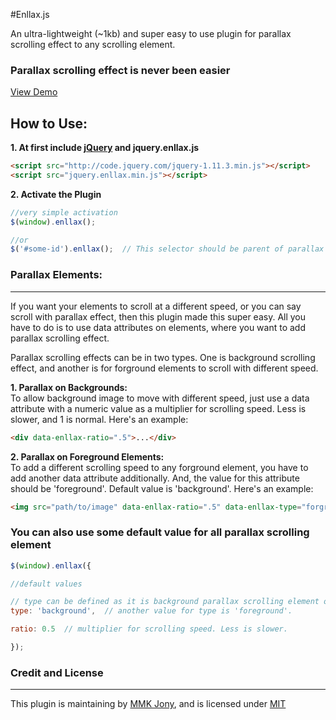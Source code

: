 #Enllax.js

An ultra-lightweight (~1kb) and super easy to use plugin for parallax scrolling effect to any scrolling element.


### Parallax scrolling effect is never been easier

[View Demo](http://mmkjony.github.io/enllax.js/)


## How to Use:

**1. At first include [jQuery](http://jquery.com/download/) and jquery.enllax.js**
````html
<script src="http://code.jquery.com/jquery-1.11.3.min.js"></script>
<script src="jquery.enllax.min.js"></script>
````

**2. Activate the Plugin**
````javascript
//very simple activation
$(window).enllax();

//or
$('#some-id').enllax();  // This selector should be parent of parallax scrolling elements
````

### Parallax Elements:
------
If you want your elements to scroll at a different speed, or you can say scroll with parallax effect, then this plugin made this super easy. All you have to do is to use data attributes on elements, where you want to add parallax scrolling effect.

Parallax scrolling effects can be in two types. One is background scrolling effect, and another is for forground elements to scroll with different speed.

**1. Parallax on Backgrounds:** <br />
To allow background image to move with different speed, just use a data attribute with a numeric value as a multiplier for scrolling speed. Less is slower, and 1 is normal. Here's an example:

````html
<div data-enllax-ratio=".5">...</div>
````

**2. Parallax on Foreground Elements:** <br/>
To add a different scrolling speed to any forground element, you have to add another data attribute additionally. And, the value for this attribute should be 'foreground'. Default value is 'background'. Here's an example:

````html
<img src="path/to/image" data-enllax-ratio=".5" data-enllax-type="forground" />
````


### You can also use some default value for all parallax scrolling element

````javascript
$(window).enllax({

//default values

// type can be defined as it is background parallax scrolling element or forground scrolling element.
type: 'background',  // another value for type is 'foreground'.

ratio: 0.5  // multiplier for scrolling speed. Less is slower.

});
````


### Credit and License
------
This plugin is maintaining by [MMK Jony](https://github.com/mmkjony/), and is licensed under [MIT](LICENSE)
